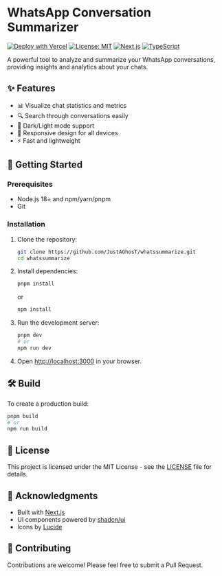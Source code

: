 # WhatsApp Conversation Summarizer

[![Deploy with Vercel](https://vercel.com/button)](https://vercel.com/new/clone?repository-url=https%3A%2F%2Fgithub.com%2FJustAGhosT%2Fwhatssummarize)
[![License: MIT](https://img.shields.io/badge/License-MIT-yellow.svg)](https://opensource.org/licenses/MIT)
[![Next.js](https://img.shields.io/badge/Next.js-000000?style=flat&logo=nextdotjs&logoColor=white)](https://nextjs.org/)
[![TypeScript](https://img.shields.io/badge/TypeScript-007ACC?style=flat&logo=typescript&logoColor=white)](https://www.typescriptlang.org/)

A powerful tool to analyze and summarize your WhatsApp conversations, providing insights and analytics about your chats.

## ✨ Features

- 📊 Visualize chat statistics and metrics
- 🔍 Search through conversations easily
- 🎨 Dark/Light mode support
- 📱 Responsive design for all devices
- ⚡ Fast and lightweight

## 🚀 Getting Started

### Prerequisites

- Node.js 18+ and npm/yarn/pnpm
- Git

### Installation

1. Clone the repository:
   ```bash
   git clone https://github.com/JustAGhosT/whatssummarize.git
   cd whatssummarize
   ```

2. Install dependencies:
   ```bash
   pnpm install
   ```
   or
   ```bash
   npm install
   ```

3. Run the development server:
   ```bash
   pnpm dev
   # or
   npm run dev
   ```

4. Open [http://localhost:3000](http://localhost:3000) in your browser.

## 🛠️ Build

To create a production build:

```bash
pnpm build
# or
npm run build
```

## 📝 License

This project is licensed under the MIT License - see the [LICENSE](LICENSE) file for details.

## 🙏 Acknowledgments

- Built with [Next.js](https://nextjs.org/)
- UI components powered by [shadcn/ui](https://ui.shadcn.com/)
- Icons by [Lucide](https://lucide.dev/)

## 🤝 Contributing

Contributions are welcome! Please feel free to submit a Pull Request.
